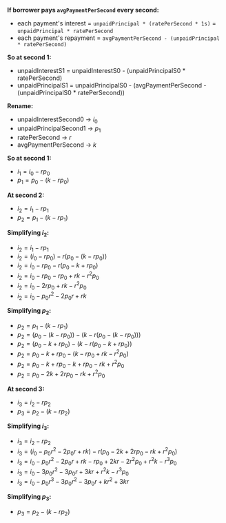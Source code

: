 **If borrower pays `avgPaymentPerSecond` every second:**
- each payment's interest = `unpaidPrincipal * (ratePerSecond * 1s)` = `unpaidPrincipal * ratePerSecond`
- each payment's repayment = `avgPaymentPerSecond - (unpaidPrincipal * ratePerSecond)`

**So at second 1:**
- unpaidInterestS1 = unpaidInterestS0 - (unpaidPrincipalS0 * ratePerSecond)
- unpaidPrincipalS1 = unpaidPrincipalS0 - (avgPaymentPerSecond - (unpaidPrincipalS0 * ratePerSecond))

**Rename:**
- unpaidInterestSecond0 -> $i_0$
- unpaidPrincipalSecond1 -> $p_1$
- ratePerSecond -> $r$
- avgPaymentPerSecond -> $k$

**So at second 1:**
- $i_1 = i_0 - rp_0$
- $p_1 = p_0 - (k - rp_0)$

**At second 2:**
- $i_2 = i_1 - rp_1$
- $p_2 = p_1 - (k - rp_1)$

**Simplifying $i_2$:**
- $i_2 = i_1 - rp_1$
- $i_2 = (i_0 - rp_0) - r(p_0 - (k - rp_0))$
- $i_2 = i_0 - rp_0 - r(p_0  -k + rp_0)$
- $i_2 = i_0 - rp_0 -rp_0  +rk - r^2p_0$
- $i_2 = i_0 - 2rp_0  +rk - r^2p_0$
- $i_2 = i_0 - p_0r^2 - 2p_0r + rk$

**Simplifying $p_2$:**
- $p_2 = p_1 - (k - rp_1)$
- $p_2 = (p_0 - (k - rp_0)) - (k - r(p_0 - (k - rp_0)))$
- $p_2 = (p_0 -k + rp_0) - (k - r(p_0 -k + rp_0))$
- $p_2 = p_0 -k + rp_0 - (k -rp_0 +rk - r^2p_0)$
- $p_2 = p_0 -k + rp_0 -k +rp_0 -rk + r^2p_0$
- $p_2 = p_0 -2k + 2rp_0 -rk + r^2p_0$

**At second 3:**
- $i_3 = i_2 - rp_2$
- $p_3 = p_2 - (k - rp_2)$

**Simplifying $i_3$:**
- $i_3 = i_2 - rp_2$
- $i_3 = (i_0 - p_0r^2 - 2p_0r + rk) - r(p_0 -2k + 2rp_0 -rk + r^2p_0)$
- $i_3 = i_0 - p_0r^2 - 2p_0r + rk -rp_0 +2kr - 2r^2p_0 +r^2k - r^3p_0$
- $i_3 = i_0 - 3p_0r^2 - 3p_0r +3kr +r^2k - r^3p_0$
- $i_3 = i_0 - p_0r^3 - 3p_0r^2 - 3p_0r + kr^2 + 3kr$

**Simplifying $p_3$:**
- $p_3 = p_2 - (k - rp_2)$
